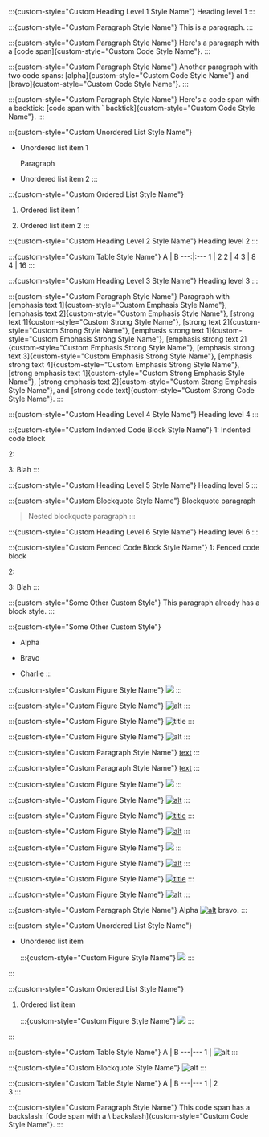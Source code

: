 :::{custom-style="Custom Heading Level 1 Style Name"}
Heading level 1
:::

:::{custom-style="Custom Paragraph Style Name"}
This is a paragraph.
:::

:::{custom-style="Custom Paragraph Style Name"}
Here's a paragraph with a [code span]{custom-style="Custom Code Style Name"}.
:::

:::{custom-style="Custom Paragraph Style Name"}
Another paragraph with two code spans: [alpha]{custom-style="Custom Code Style Name"} and [bravo]{custom-style="Custom Code Style Name"}.
:::

:::{custom-style="Custom Paragraph Style Name"}
Here's a code span with a backtick: [code span with ` backtick]{custom-style="Custom Code Style Name"}.
:::

:::{custom-style="Custom Unordered List Style Name"}
* Unordered list item 1

  Paragraph

* Unordered list item 2
:::

:::{custom-style="Custom Ordered List Style Name"}
1. Ordered list item 1

1. Ordered list item 2
:::

:::{custom-style="Custom Heading Level 2 Style Name"}
Heading level 2
:::

:::{custom-style="Custom Table Style Name"}
A | B
---:|:---
1 | 2
2 | 4
3 | 8
4 | 16
:::

:::{custom-style="Custom Heading Level 3 Style Name"}
Heading level 3
:::

:::{custom-style="Custom Paragraph Style Name"}
Paragraph with
[emphasis text 1]{custom-style="Custom Emphasis Style Name"},
[emphasis text 2]{custom-style="Custom Emphasis Style Name"},
[strong text 1]{custom-style="Custom Strong Style Name"},
[strong text 2]{custom-style="Custom Strong Style Name"},
[emphasis strong text 1]{custom-style="Custom Emphasis Strong Style Name"},
[emphasis strong text 2]{custom-style="Custom Emphasis Strong Style Name"},
[emphasis strong text 3]{custom-style="Custom Emphasis Strong Style Name"},
[emphasis strong text 4]{custom-style="Custom Emphasis Strong Style Name"},
[strong emphasis text 1]{custom-style="Custom Strong Emphasis Style Name"},
[strong emphasis text 2]{custom-style="Custom Strong Emphasis Style Name"}, and
[strong code text]{custom-style="Custom Strong Code Style Name"}.
:::

:::{custom-style="Custom Heading Level 4 Style Name"}
Heading level 4
:::

:::{custom-style="Custom Indented Code Block Style Name"}
1: Indented code block

2: 

3: Blah
:::

:::{custom-style="Custom Heading Level 5 Style Name"}
Heading level 5
:::

:::{custom-style="Custom Blockquote Style Name"}
Blockquote paragraph

> Nested blockquote paragraph
:::

:::{custom-style="Custom Heading Level 6 Style Name"}
Heading level 6
:::

:::{custom-style="Custom Fenced Code Block Style Name"}
1: Fenced code block

2: 

3: Blah
:::

:::{custom-style="Some Other Custom Style"}
This paragraph already has a block style.
:::

:::{custom-style="Some Other Custom Style"}
* Alpha

* Bravo

* Charlie
:::

:::{custom-style="Custom Figure Style Name"}
![](path)
:::

:::{custom-style="Custom Figure Style Name"}
![alt](path)
:::

:::{custom-style="Custom Figure Style Name"}
![](path "title")
:::

:::{custom-style="Custom Figure Style Name"}
![alt](path "title")
:::

:::{custom-style="Custom Paragraph Style Name"}
[text](url)
:::

:::{custom-style="Custom Paragraph Style Name"}
[text](url "title")
:::

:::{custom-style="Custom Figure Style Name"}
[![](path)](url)
:::

:::{custom-style="Custom Figure Style Name"}
[![alt](path)](url)
:::

:::{custom-style="Custom Figure Style Name"}
[![](path "title")](url)
:::

:::{custom-style="Custom Figure Style Name"}
[![alt](path "title")](url)
:::

:::{custom-style="Custom Figure Style Name"}
[![](path)](url "title")
:::

:::{custom-style="Custom Figure Style Name"}
[![alt](path)](url "title")
:::

:::{custom-style="Custom Figure Style Name"}
[![](path "title")](url "title")
:::

:::{custom-style="Custom Figure Style Name"}
[![alt](path "title")](url "title")
:::

:::{custom-style="Custom Paragraph Style Name"}
Alpha [![alt](path "title")](url "title") bravo.
:::

:::{custom-style="Custom Unordered List Style Name"}
* Unordered list item

  :::{custom-style="Custom Figure Style Name"}
  ![](path)
  :::

:::

:::{custom-style="Custom Ordered List Style Name"}
1. Ordered list item

   :::{custom-style="Custom Figure Style Name"}
   ![](path)
   :::

:::

:::{custom-style="Custom Table Style Name"}
A | B
---|---
1 | ![alt](path)
:::

:::{custom-style="Custom Blockquote Style Name"}
![alt](path)
:::

:::{custom-style="Custom Table Style Name"}
A | B
---|---
1 | 2<br>3
:::

:::{custom-style="Custom Paragraph Style Name"}
This code span has a backslash: [Code span with a \\ backslash]{custom-style="Custom Code Style Name"}.
:::

